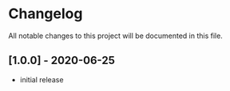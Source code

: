# Changelog
All notable changes to this project will be documented in this file.

## [1.0.0] - 2020-06-25

- initial release
